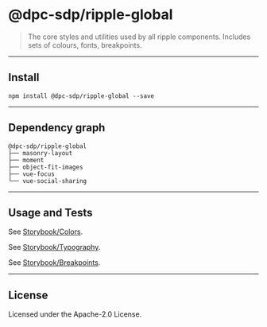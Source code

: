# @dpc-sdp/ripple-global

> The core styles and utilities used by all ripple components. Includes sets of
colours, fonts, breakpoints.

--------------------------------------------------------------------------------

## Install

```shell
npm install @dpc-sdp/ripple-global --save
```

--------------------------------------------------------------------------------

## Dependency graph

```shell
@dpc-sdp/ripple-global
├── masonry-layout
├── moment
├── object-fit-images
├── vue-focus
└── vue-social-sharing
```

--------------------------------------------------------------------------------

## Usage and Tests

See [Storybook/Colors](https://ripple.sdp.vic.gov.au/?selectedKind=Atoms/Global&selectedStory=Colors).

See [Storybook/Typography](https://ripple.sdp.vic.gov.au/?selectedKind=Atoms/Global&selectedStory=Typography).

See [Storybook/Breakpoints](https://ripple.sdp.vic.gov.au/?selectedKind=Atoms/Global&selectedStory=Breakpoints).

--------------------------------------------------------------------------------

## License

Licensed under the Apache-2.0 License.
